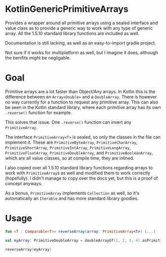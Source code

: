 # KotlinGenericPrimitiveArrays
Provides a wrapper around all primitive arrays using a sealed interface and value class as to provide a generic way to work with any type of generic array. All the 1.5.10 standard library functions are included as well.


Documentation is still lacking, as well as an easy-to-import gradle project.


Not sure if it works for multiplatform as well, but I imagine it does, although the benifits might be negligable.


# Goal
Primitive arrays are a lot faster than Object/Any arrays. In Kotlin this is the difference between an `Array<Double>` and a `DoubleArray`. There is however no way currently for a function to request any primitive array. This can also be seen in the Kotlin standard library, where each primitive array has its own `.reverse()` function for example.

This solves that issue. One `.reverse()` function can invert any `PrimitiveArray`.

The interface `PrimitiveArray<T>` is sealed, so only the classes in the file can implement it. These are `PrimitiveByteArray`, `PrimitiveCharArray`, `PrimitiveShortArray`, `PrimitiveIntArray`, `PrimitiveLongArray`, `PrimitiveFloatArray`, `PrimitiveDoubleArray`, and `PrimitiveBooleanArray`, which are all value classes, so at compile time, they are inlined.

I also copied over all 1.5.10 standard library functions regarding arrays to work with `PrimitiveArray`s as well and modified them to work correctly (hopefully). I didn't manage to copy over the docs yet, but this is a proof of concept anyways.

As a bonus, `PrimitiveArray` implements `Collection` as well, so it's automatically an `Iterable` and has more standard library goodies.

# Usage

```kotlin
fun <T : Comparable<T>> reverseArray(array: PrimitiveArray<T>) {...}

val myArray: PrimitiveDoubleArray = doubleArrayOf(1, 2, 3, 4).asPrimitiveArray()

reverseArray(myArray)
```
